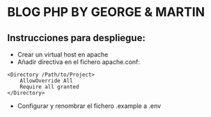 # BLOG PHP BY GEORGE & MARTIN
## Instrucciones para despliegue:
- Crear un virtual host en apache
- Añadir directiva en el fichero apache.conf: 
```
<Directory /Path/to/Project>
    AllowOverride All
    Require all granted
</Directory>
```
- Configurar y renombrar el fichero .example a .env
